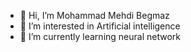 - 👋 Hi, I’m Mohammad Mehdi Begmaz
- 👀 I’m interested in Artificial intelligence
- 🌱 I’m currently learning neural network
<!-- - 💞️ I’m looking to collaborate on 
- 📫 How to reach me ... -->

<!---
mehdow/mehdow is a ✨ special ✨ repository because its `README.md` (this file) appears on your GitHub profile.
You can click the Preview link to take a look at your changes.
--->
